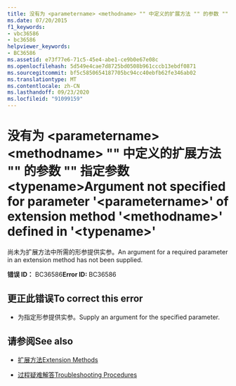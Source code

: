 ```yaml
---
title: 没有为 <parametername> <methodname> "" 中定义的扩展方法 "" 的参数 "" 指定参数 <typename>
ms.date: 07/20/2015
f1_keywords:
- vbc36586
- bc36586
helpviewer_keywords:
- BC36586
ms.assetid: e73f77e6-71c5-45e4-abe1-ce9b0e67e08c
ms.openlocfilehash: 5d549e4cae7d8725bd0508b961cccb13ebdf0871
ms.sourcegitcommit: bf5c5850654187705bc94cc40ebfb62fe346ab02
ms.translationtype: MT
ms.contentlocale: zh-CN
ms.lasthandoff: 09/23/2020
ms.locfileid: "91099159"
---
```

# <a name="argument-not-specified-for-parameter-parametername-of-extension-method-methodname-defined-in-typename"></a><span data-ttu-id="446e3-102">没有为 \<parametername> \<methodname> "" 中定义的扩展方法 "" 的参数 "" 指定参数 \<typename></span><span class="sxs-lookup"><span data-stu-id="446e3-102">Argument not specified for parameter '\<parametername>' of extension method '\<methodname>' defined in '\<typename>'</span></span>

<span data-ttu-id="446e3-103">尚未为扩展方法中所需的形参提供实参。</span><span class="sxs-lookup"><span data-stu-id="446e3-103">An argument for a required parameter in an extension method has not been supplied.</span></span>  
  
 <span data-ttu-id="446e3-104">**错误 ID：** BC36586</span><span class="sxs-lookup"><span data-stu-id="446e3-104">**Error ID:** BC36586</span></span>  
  
## <a name="to-correct-this-error"></a><span data-ttu-id="446e3-105">更正此错误</span><span class="sxs-lookup"><span data-stu-id="446e3-105">To correct this error</span></span>  
  
- <span data-ttu-id="446e3-106">为指定形参提供实参。</span><span class="sxs-lookup"><span data-stu-id="446e3-106">Supply an argument for the specified parameter.</span></span>  
  
## <a name="see-also"></a><span data-ttu-id="446e3-107">请参阅</span><span class="sxs-lookup"><span data-stu-id="446e3-107">See also</span></span>

- [<span data-ttu-id="446e3-108">扩展方法</span><span class="sxs-lookup"><span data-stu-id="446e3-108">Extension Methods</span></span>](../programming-guide/language-features/procedures/extension-methods.md)

- [<span data-ttu-id="446e3-109">过程疑难解答</span><span class="sxs-lookup"><span data-stu-id="446e3-109">Troubleshooting Procedures</span></span>](../programming-guide/language-features/procedures/troubleshooting-procedures.md)
